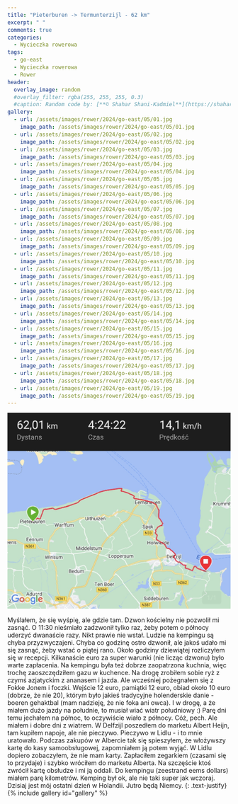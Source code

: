 ```yaml
---
title: "Pieterburen -> Termunterzijl - 62 km"
excerpt: " "
comments: true
categories:
  - Wycieczka rowerowa
tags:
  - go-east
  - Wycieczka rowerowa
  - Rower
header:
  overlay_image: random
  #overlay_filter: rgba(255, 255, 255, 0.3)
  #caption: Random code by: [**© Shahar Shani-Kadmiel**](https://shaharkadmiel.github.io)"
gallery:
  - url: /assets/images/rower/2024/go-east/05/01.jpg
    image_path: /assets/images/rower/2024/go-east/05/01.jpg
  - url: /assets/images/rower/2024/go-east/05/02.jpg
    image_path: /assets/images/rower/2024/go-east/05/02.jpg
  - url: /assets/images/rower/2024/go-east/05/03.jpg
    image_path: /assets/images/rower/2024/go-east/05/03.jpg
  - url: /assets/images/rower/2024/go-east/05/04.jpg
    image_path: /assets/images/rower/2024/go-east/05/04.jpg
  - url: /assets/images/rower/2024/go-east/05/05.jpg
    image_path: /assets/images/rower/2024/go-east/05/05.jpg
  - url: /assets/images/rower/2024/go-east/05/06.jpg
    image_path: /assets/images/rower/2024/go-east/05/06.jpg
  - url: /assets/images/rower/2024/go-east/05/07.jpg
    image_path: /assets/images/rower/2024/go-east/05/07.jpg
  - url: /assets/images/rower/2024/go-east/05/08.jpg
    image_path: /assets/images/rower/2024/go-east/05/08.jpg
  - url: /assets/images/rower/2024/go-east/05/09.jpg
    image_path: /assets/images/rower/2024/go-east/05/09.jpg
  - url: /assets/images/rower/2024/go-east/05/10.jpg
    image_path: /assets/images/rower/2024/go-east/05/10.jpg
  - url: /assets/images/rower/2024/go-east/05/11.jpg
    image_path: /assets/images/rower/2024/go-east/05/11.jpg
  - url: /assets/images/rower/2024/go-east/05/12.jpg
    image_path: /assets/images/rower/2024/go-east/05/12.jpg
  - url: /assets/images/rower/2024/go-east/05/13.jpg
    image_path: /assets/images/rower/2024/go-east/05/13.jpg
  - url: /assets/images/rower/2024/go-east/05/14.jpg
    image_path: /assets/images/rower/2024/go-east/05/14.jpg
  - url: /assets/images/rower/2024/go-east/05/15.jpg
    image_path: /assets/images/rower/2024/go-east/05/15.jpg
  - url: /assets/images/rower/2024/go-east/05/16.jpg
    image_path: /assets/images/rower/2024/go-east/05/16.jpg
  - url: /assets/images/rower/2024/go-east/05/17.jpg
    image_path: /assets/images/rower/2024/go-east/05/17.jpg
  - url: /assets/images/rower/2024/go-east/05/18.jpg
    image_path: /assets/images/rower/2024/go-east/05/18.jpg
  - url: /assets/images/rower/2024/go-east/05/19.jpg
    image_path: /assets/images/rower/2024/go-east/05/19.jpg
---
```

[![mapka](/assets/images/rower/2024/go-east/05/mapka.png)](https://connect.garmin.com/modern/activity/16588368873)

Myślałem, że się wyśpię, ale gdzie tam. Dzwon kościelny nie pozwolił mi zasnąć. O 11:30 nieśmiało zadzwonił tylko raz, żeby potem o północy uderzyć dwanaście razy. Nikt prawie nie wstał. Ludzie na kempingu są chyba przyzwyczajeni. Chyba co godzinę ostro dzwonił, ale jakoś udało mi się zasnąć, żeby wstać o piątej rano. Około godziny dziewiątej rozliczyłem się w recepcji. Kilkanaście euro za super warunki (nie licząc dzwonu) było warte zapłacenia. Na kempingu była też dobrze zaopatrzona kuchnia, więc trochę zaoszczędziłem gazu w kuchence. Na drogę zrobiłem sobie ryż z czymś azjatyckim z ananasem i jazda. Ale wcześniej pożegnałem się z Fokke Jonem i foczki. Wejście 12 euro, pamiątki 12 euro, obiad około 10 euro (dobrze, że nie 20), którym było jakieś tradycyjne holenderskie danie - boeren gehaktbal (mam nadzieję, że nie foka ani owca). I w drogę, a że miałem dużo jazdy na południe, to musiał wiać wiatr południowy :) Parę dni temu jechałem na północ, to oczywiście wiało z północy. Cóż, pech. Ale miałem i dobre dni z wiatrem. W Delfzijl poszedłem do marketu Albert Heijn, tam kupiłem napoje, ale nie pieczywo. Pieczywo w Lidlu - i to mnie uratowało. Podczas zakupów w Albercie tak się spieszyłem, że włożywszy kartę do kasy samoobsługowej, zapomniałem ją potem wyjąć. W Lidlu dopiero zobaczyłem, że nie mam karty. Zapłaciłem zegarkiem (czasami się to przydaje) i szybko wróciłem do marketu Alberta. Na szczęście ktoś zwrócił kartę obsłudze i mi ją oddali. Do kempingu (zeestrand eems dollars) miałem parę kilometrów. Kemping był ok, ale nie taki super jak wczoraj. Dzisiaj jest mój ostatni dzień w Holandii. Jutro będą Niemcy.
{: .text-justify}
{% include gallery id="gallery" %}

